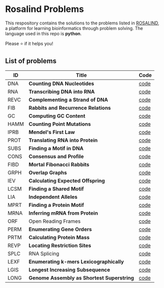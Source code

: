 # Rosalind Problems
This respository contains the solutions to the problems listed in [ROSALIND](https://rosalind.info/), a platform for learning bioinformatics through problem solving. The language used in this repo is **python**.

Please ⭐ if it helps you!


## List of problems


| ID    | Title                      | Code     | 
| ----- | -------------------------- | -------- | 
| DNA   | **Counting DNA Nucleotides**| [code](https://github.com/lamonasapiens/rosalind-problems/blob/main/Problems/DNA_Counting_DNA_nucleotides.py)  | 
| RNA   | **Transcribing DNA into RNA**| [code](https://github.com/lamonasapiens/rosalind-problems/blob/main/Problems/RNA_Transcribing_DNA_into_RNA.py)  | 
| REVC  | **Complementing a Strand of DNA**| [code](https://github.com/lamonasapiens/rosalind-problems/blob/main/Problems/REVC_Complementing_a_strand_of_DNA.py)  | 
| FIB  | **Rabbits and Recurrence Relations**| [code](https://github.com/lamonasapiens/rosalind-problems/blob/main/Problems/FIB_Rabbits_and_Recurrence_Relations.py)  | 
| GC  | **Computing GC Content**| [code](https://github.com/lamonasapiens/rosalind-problems/blob/main/Problems/GC_Computing_GC_Content.py)  | 
| HAMM  | **Counting Point Mutations**| [code](https://github.com/lamonasapiens/rosalind-problems/blob/main/Problems/HAMM_Counting_Point_Mutations.py)  |
| IPRB  | **Mendel's First Law**| [code](https://github.com/lamonasapiens/rosalind-problems/blob/main/Problems/IPRB_Mendel's_First_Law.py)  |
| PROT  | **Translating RNA into Protein**| [code](https://github.com/lamonasapiens/rosalind-problems/blob/main/Problems/PROT_Translating_RNA_into_Protein.py)  |
| SUBS  | **Finding a Motif in DNA**| [code](https://github.com/lamonasapiens/rosalind-problems/blob/main/Problems/SUBS_Finding_a_Motif_in_DNA.py)  |
| CONS  | **Consensus and Profile**| [code](https://github.com/lamonasapiens/rosalind-problems/blob/main/Problems/CONS_Consensus_and_Profile.py)  | 
| FIBD  | **Mortal Fibonacci Rabbits**| [code](https://github.com/lamonasapiens/rosalind-problems/blob/main/Problems/FIBD_Mortal_Fibonacci_Rabbits.py)  | 
| GRPH  | **Overlap Graphs**| [code](https://github.com/lamonasapiens/rosalind-problems/blob/main/Problems/GRPH_Overlap_Graphs.py)  | 
| IEV  | **Calculating Expected Offspring**| [code](https://github.com/lamonasapiens/rosalind-problems/blob/main/Problems/DNA_Counting_DNA_nucleotides.py)  | 
| LCSM  | **Finding a Shared Motif** | [code](https://github.com/lamonasapiens/rosalind-problems/blob/main/Problems/IEV_Calculating_Expected_Offspring.py)  |
| LIA  | **Independent Alleles** | [code](https://github.com/lamonasapiens/rosalind-problems/blob/main/Problems/LIA_Independent_Alleles.py)  |
| MPRT  | **Finding a Protein Motif**| [code](https://github.com/lamonasapiens/rosalind-problems/blob/main/Problems/DNA_Counting_DNA_nucleotides.py)  | 
| MRNA  | **Inferring mRNA from Protein**| [code](https://github.com/lamonasapiens/rosalind-problems/blob/main/Problems/MRNA_Inferring_mRNA_from_Protein.py)  | 
| ORF  | Open Reading Frames  | [code](https://github.com/lamonasapiens/rosalind-problems/blob/main/Problems/ORF_Open_Reading_Frames.py)  | 
| PERM  | **Enumerating Gene Orders**| [code](https://github.com/lamonasapiens/rosalind-problems/blob/main/Bioinformatics%20Stronghold/PERM_Enumerating_Gene_Orders.py)  |
| PRTM  | **Calculating Protein Mass**| [code](https://github.com/lamonasapiens/rosalind-problems/blob/main/Problems/PRTM_Calculating_Protein_Mass.py)  |
| REVP  | **Locating Restriction Sites**| [code](https://github.com/lamonasapiens/rosalind-problems/blob/main/Problems/REVP_Locating_Restriction_Sites.py)  | 
| SPLC  | RNA Splicing  | [code](https://github.com/lamonasapiens/rosalind-problems/blob/main/Problems/SPLC_RNA_Splicing.py)  | 
| LEXF  | **Enumerating k-mers Lexicographically**| [code](https://github.com/lamonasapiens/rosalind-problems/blob/main/Problems/LEXF_Enumerating_k-mers_Lexicographically.py)  | 
| LGIS  | **Longest Increasing Subsequence**| [code](https://github.com/lamonasapiens/rosalind-problems/blob/main/Problems/LGIS_Longest_Increasing_Subsequence.py)  |  
| LONG  | **Genome Assembly as Shortest Superstring**| [code](https://github.com/lamonasapiens/rosalind-problems/blob/main/Problems/LONG_Genome_Assembly_as_Shortest_Superstring.py)  |  